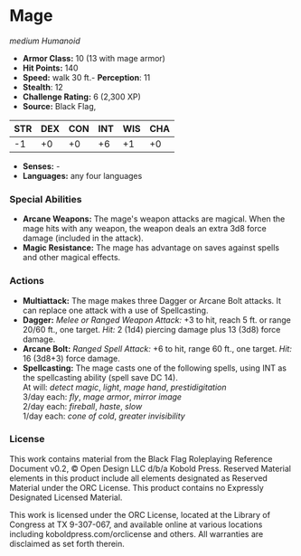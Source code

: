 # Mage

*medium* *Humanoid*

- **Armor Class:** 10 (13 with mage armor)
- **Hit Points:** 140 
- **Speed:** walk 30 ft.- **Perception**: 11
- **Stealth**: 12
- **Challenge Rating:** 6 (2,300 XP)
- **Source:** Black Flag,

| STR | DEX | CON | INT | WIS | CHA |
| --- | --- | --- | --- | --- | --- |
| -1 | +0 | +0 | +6 | +1 | +0 |

- **Senses:** -
- **Languages:** any four languages

### Special Abilities

- **Arcane Weapons:** The mage's weapon attacks are magical. When the mage hits with any weapon, the weapon deals an extra 3d8 force damage (included in the attack).
- **Magic Resistance:** The mage has advantage on saves against spells and other magical effects.

### Actions

- **Multiattack:** The mage makes three Dagger or Arcane Bolt attacks. It can replace one attack with a use of Spellcasting.
- **Dagger:** _Melee or Ranged Weapon Attack:_ +3 to hit, reach 5 ft. or range 20/60 ft., one target. _Hit:_ 2 (1d4) piercing damage plus 13 (3d8) force damage.
- **Arcane Bolt:** _Ranged Spell Attack:_ +6 to hit, range 60 ft., one target. _Hit:_ 16 (3d8+3) force damage.
- **Spellcasting:** The mage casts one of the following spells, using INT as the spellcasting ability (spell save DC 14).<br>At will: _detect magic_, _light_, _mage hand_, _prestidigitation_<br>3/day each: _fly_, _mage armor_, _mirror image_<br>2/day each: _fireball_, _haste_, _slow_<br>1/day each: _cone of cold_, _greater invisibility_


### License

This work contains material from the Black Flag Roleplaying Reference Document v0.2, © Open Design LLC d/b/a Kobold Press. Reserved Material elements in this product include all elements designated as Reserved Material under the ORC License. This product contains no Expressly Designated Licensed Material.

This work is licensed under the ORC License, located at the Library of Congress at TX 9-307-067, and available online at various locations including koboldpress.com/orclicense and others. All warranties are disclaimed as set forth therein.
